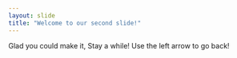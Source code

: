 ```yaml
---
layout: slide
title: "Welcome to our second slide!"
---
```

Glad you could make it, Stay a while!
Use the left arrow to go back!
